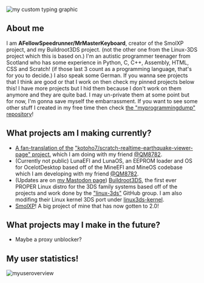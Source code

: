 ![my custom typing graphic](https://readme-typing-svg.herokuapp.com?font=&size=33&duration=2000&pause=1000&repeat=false&width=435&lines=Welcome+to+my+profile!)
## About me
I am **AFellowSpeedrunner/MrMasterKeyboard**, creator of the SmolXP project, and my Buildroot3DS project. (not the other one from the Linux-3DS project which this is based on.) I'm an autistic programmer teenager from Scotland who has some experience in Python, C, C++, Assembly, HTML, CSS and Scratch! (if those last 3 count as a programming language, that's for you to decide.) I also speak some German. If you wanna see projects that I think are good or that I work on then check my pinned projects below this! I have more projects but I hid them because I don't work on them anymore and they are quite bad. I may un-private them at some point but for now, I'm gonna save myself the embarrassment. If you want to see some other stuff I created in my free time then check [the "myprogrammingdump" repository](https://github.com/afellowspeedrunner/myprogrammingdump)!

## What projects am I making currently?
- [A fan-translation of the](https://github.com/AFellowSpeedrunner/scratch-realtime-earthquake-viewer-page-english) ["kotoho7/scratch-realtime-earthquake-viewer-page" project.](https://github.com/kotoho7/scratch-realtime-earthquake-viewer-page) which I am doing with my friend [@QM8782](https://github.com/QM8782).
- (Currently not public) LunaEFI and LunaOS, an EEPROM loader and OS for OcelotDesktop based off of the MineEFI and MineOS codebase which I am developing with my friend [@QM8782](https://github.com/QM8782).
- (Updates are on [my Mastodon page](https://mastodon.social/@MrMasterKeyboard)) [Buildroot3DS](https://github.com/AFellowSpeedrunner/Buildroot3DS), the first ever PROPER Linux distro for the 3DS family systems based off of the projects and work done by the ["linux-3ds"](https://github.com/linux-3ds) GitHub group. I am also modifing their Linux kernel 3DS port under [linux3ds-kernel](https://github.com/AFellowSpeedrunner/linux3ds-kernel).
- [SmolXP](https://github.com/afellowspeedrunner/smolxp)! A big project of mine that has now gotten to 2.0!

## What projects may I make in the future?
- Maybe a proxy unblocker?

## My user statistics!
![myuseroverview](https://github-readme-stats.vercel.app/api?username=afellowspeedrunner&show_icons=true)
